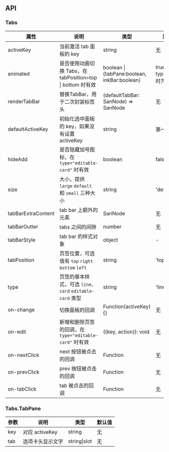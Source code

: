 ## API

### Tabs

| 属性               | 说明                                                     | 类型                                | 默认值     |
| ---                | ---                                                      | ---                                 | ---        |
| activeKey          | 当前激活 tab 面板的 key                                  | string                              | 无         |
| animated           | 是否使用动画切换 Tabs，在 tabPosition=top \| bottom 时有效                       | boolean \| {tabPane:boolean, inkBar:boolean} | true, 当 type="card" 时为 false |
| renderTabBar       | 替换TabBar，用于二次封装标签头                           | (defaultTabBar: SanNode) => SanNode | 无         |
| defaultActiveKey   | 初始化选中面板的 key，如果没有设置 activeKey             | string                              | 第一个面板 |
| hideAdd            | 是否隐藏加号图标，在 `type="editable-card"` 时有效       | boolean                             | false      |
| size               | 大小，提供 `large` `default` 和 `small` 三种大小         | string                              | 'default'  |
| tabBarExtraContent | tab bar 上额外的元素                                     | SanNode                             | 无         |
| tabBarGutter       | tabs 之间的间隙                                          | number                              | 无         |
| tabBarStyle        | tab bar 的样式对象                                       | object                              | -          |
| tabPosition        | 页签位置，可选值有 `top` `right` `bottom` `left`         | string                              | 'top'      |
| type               | 页签的基本样式，可选 `line`、`card` `editable-card` 类型 | string                              | 'line'     |
| on-change          | 切换面板的回调                                           | Function(activeKey) {}              |   无         |
| on-edit            | 新增和删除页签的回调，在 `type="editable-card"` 时有效   | ({key, action}): void               |   无         |
| on-nextClick       | next 按钮被点击的回调                                    | Function                            |   无         |
| on-prevClick       | prev 按钮被点击的回调                                    | Function                            |   无         |
| on-tabClick        | tab 被点击的回调                                         | Function                            |   无         |

### Tabs.TabPane

| 参数 | 说明 | 类型 | 默认值 |
| --- | --- | --- | --- |
| key | 对应 activeKey | string | 无 |
| tab | 选项卡头显示文字 | string\|slot | 无 |
